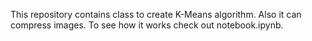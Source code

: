 This repository contains class to create K-Means algorithm. Also it can compress images. To see how it works check out notebook.ipynb.